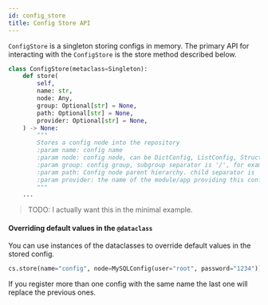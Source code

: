 ```yaml
---
id: config_store
title: Config Store API
---
```

`ConfigStore` is a singleton storing configs in memory.
The primary API for interacting with the `ConfigStore` is the store method described below.

```python
class ConfigStore(metaclass=Singleton):
    def store(
        self,
        name: str,
        node: Any,
        group: Optional[str] = None,
        path: Optional[str] = None,
        provider: Optional[str] = None,
    ) -> None:
        """
        Stores a config node into the repository
        :param name: config name
        :param node: config node, can be DictConfig, ListConfig, Structured configs and even dict and list
        :param group: config group, subgroup separator is '/', for example hydra/launcher
        :param path: Config node parent hierarchy. child separator is '.', for example foo.bar.baz
        :param provider: the name of the module/app providing this config. Helps debugging.
        """
    ...
```


> TODO: I actually want this in the minimal example.
#### Overriding default values in the `@dataclass`
You can use instances of the dataclasses to override default values in the stored config.
```python
cs.store(name="config", node=MySQLConfig(user="root", password="1234"))
```
If you register more than one config with the same name the last one will replace the previous ones.

